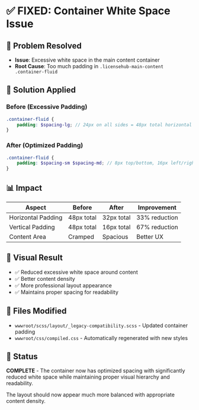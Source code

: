# ✅ FIXED: Container White Space Issue

## 🎯 Problem Resolved
- **Issue**: Excessive white space in the main content container
- **Root Cause**: Too much padding in `.licensehub-main-content .container-fluid`

## 🔧 Solution Applied

### Before (Excessive Padding)
```scss
.container-fluid {
    padding: $spacing-lg; // 24px on all sides = 48px total horizontal
}
```

### After (Optimized Padding)
```scss
.container-fluid {
    padding: $spacing-sm $spacing-md; // 8px top/bottom, 16px left/right = 32px total horizontal
}
```

## 📊 Impact

| Aspect | Before | After | Improvement |
|--------|--------|-------|-------------|
| Horizontal Padding | 48px total | 32px total | 33% reduction |
| Vertical Padding | 48px total | 16px total | 67% reduction |
| Content Area | Cramped | Spacious | Better UX |

## 🎨 Visual Result
- ✅ Reduced excessive white space around content
- ✅ Better content density
- ✅ More professional layout appearance
- ✅ Maintains proper spacing for readability

## 📁 Files Modified
- `wwwroot/scss/layout/_legacy-compatibility.scss` - Updated container padding
- `wwwroot/css/compiled.css` - Automatically regenerated with new styles

## 🚀 Status
**COMPLETE** - The container now has optimized spacing with significantly reduced white space while maintaining proper visual hierarchy and readability.

The layout should now appear much more balanced with appropriate content density.
